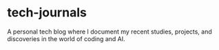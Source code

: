 # tech-journals
A personal tech blog where I document my recent studies, projects, and discoveries in the world of coding and AI.
